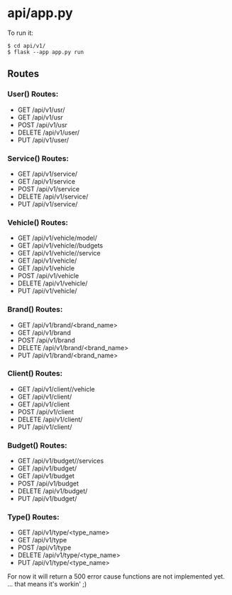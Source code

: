 # api/app.py

To run it:
```
$ cd api/v1/
$ flask --app app.py run
```

## Routes
### User() Routes:
- GET /api/v1/usr/<srId>
- GET /api/v1/usr
- POST /api/v1/usr
- DELETE /api/v1/user/<usrId>
- PUT /api/v1/user/<usrId>

### Service() Routes:
- GET /api/v1/service/<scId>
- GET /api/v1/service
- POST /api/v1/service
- DELETE /api/v1/service/<scId>
- PUT /api/v1/service/<scId>

### Vehicle() Routes:
- GET /api/v1/vehicle/model/<mdlId>
- GET /api/v1/vehicle/<veId>/budgets
- GET /api/v1/vehicle/<veId>/service
- GET /api/v1/vehicle/<velId>
- GET /api/v1/vehicle
- POST /api/v1/vehicle
- DELETE /api/v1/vehicle/<veId>
- PUT /api/v1/vehicle/<veId>

### Brand() Routes:
- GET /api/v1/brand/<brand_name>
- GET /api/v1/brand
- POST /api/v1/brand
- DELETE /api/v1/brand/<brand_name>
- PUT /api/v1/brand/<brand_name>

### Client() Routes:
- GET /api/v1/client/<clnId>/vehicle
- GET /api/v1/client/<clnId>
- GET /api/v1/client
- POST /api/v1/client
- DELETE /api/v1/client/<clnId>
- PUT /api/v1/client/<clId>

### Budget() Routes:
- GET /api/v1/budget/<bdgtId>/services
- GET /api/v1/budget/<bdgtId>
- GET /api/v1/budget
- POST /api/v1/budget
- DELETE /api/v1/budget/<bdgtId>
- PUT /api/v1/budget/<bdgtId>

### Type() Routes:
- GET /api/v1/type/<type_name>
- GET /api/v1/type
- POST /api/v1/type
- DELETE /api/v1/type/<type_name>
- PUT /api/v1/type/<type_name>


For now it will return a 500 error cause functions are not implemented yet.
... that means it's workin' ;)